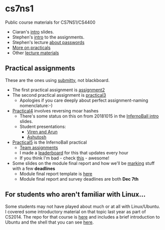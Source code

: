 # cs7ns1

Public course materials for CS7NS1/CS4400

- Ciaran's [intro](lectures/intro.pdf) slides. 
- Stephen's [intro](lectures/assignments-intro.pdf) to the assignments.
- Stephen's lecture [about passwords](lectures/about-passwords.pdf)
- [More on practicals](./lectures/practical-status.pdf)
- Other [lecture materials](./lectures)

## Practical assignments 

These are the ones using [submitty](https://cs7ns1.scss.tcd.ie/), not 
blackboard.

- The first practical assignment is [assignment2](./assignments/assignment2)
- The second practical assignment is [practical3](./assignments/practical3)
	- Apologies if you care deeply about perfect assignment-naming nomenclature:-)
- [Practical4](./assignments/practical4) involves reversing moar hashes
	- There's some status on this on from 20181015 in the [InfernoBall intro](./assignments/practical5/inferno.pdf) slides.
	- Student presentations:
		- [Viren and Arun](./assignments/Going_about_cracking_01.pdf)
		- [Ashutosh](./assignments/Scalable_Computing_Prac_4.pdf)
- [Practical5](./assignments/practical5) is the InfernoBall practical 
	- [Team assignments](./assignments/practical5/TeamSelection.md)
	- I made a [leaderboard](https://down.dsg.cs.tcd.ie/cs7ns1-leaderboard/) for this that updates every hour
	- If you think I'm bad - check [this](https://www.theregister.co.uk/2018/10/31/twitter_thumbnail_code/) - awesome!
- Some slides on the module final report and how we'll be
  [marking](./assignments/practical-marking.pdf) stuff with a few **deadlines**
	- Module final report template is [here](mfr.md)
	- Module final report and survey deadlines are both **Dec 7th**

## For students who aren't familiar with Linux...	

Some students may not have played about much or at all with Linux/Ubuntu.
I covered some introductory material on that topic last year as part of CS2014.
The repo for that course is [here](https://github.com/sftcd/cs2014) 
and includes a brief introduction to Ubuntu and the shell that 
you can see [here](https://down.dsg.cs.tcd.ie/cs2014/examples/shell/README.html).
